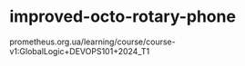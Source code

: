# improved-octo-rotary-phone
prometheus.org.ua/learning/course/course-v1:GlobalLogic+DEVOPS101+2024_T1

